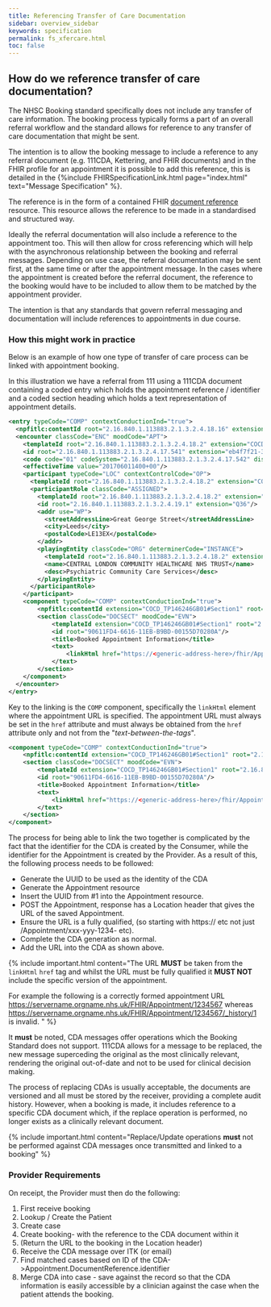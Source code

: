 ```yaml
---
title: Referencing Transfer of Care Documentation
sidebar: overview_sidebar
keywords: specification
permalink: fs_xfercare.html
toc: false
---
```


## How do we reference transfer of care documentation?

The NHSC Booking standard specifically does not include any transfer of care information. The booking process typically forms a part of an overall referral workflow and the standard allows for reference to any transfer of care documentation that might be sent.

The intention is to allow the booking message to include a reference to any referral document (e.g. 111CDA, Kettering, and FHIR documents) and in the FHIR profile for an appointment it is possible to add this reference, this is detailed in the {%include FHIRSpecificationLink.html page="index.html" text="Message Specification" %}.

The reference is in the form of a contained FHIR <a href="https://fhir.hl7.org.uk/STU3/StructureDefinition/CareConnect-DocumentReference-1" target="_blank">document reference</a> resource. This resource allows the reference to be made in a standardised and structured way.

Ideally the referral documentation will also include a reference to the appointment too. This will then allow for cross referencing which will help with the asynchronous relationship between the booking and referral messages. Depending on use case, the referral documentation may be sent first, at the same time or after the appointment message. In the cases where the appointment is created before the referral document, the reference to the booking would have to be included to allow them to be matched by the appointment provider.

The intention is that any standards that govern referral messaging and documentation will include references to appointments in due course.

### How this might work in practice

Below is an example of how one type of transfer of care process can be linked with appointment booking.

In this illustration we have a referral from 111 using a 111CDA document containing a coded entry which holds the appointment reference / identifier and a coded section heading which holds a text representation of appointment details.  

```XML
<entry typeCode="COMP" contextConductionInd="true">
  <npfitlc:contentId root="2.16.840.1.113883.2.1.3.2.4.18.16" extension="COCD_TP146093GB01#AppointmentReference"/>
  <encounter classCode="ENC" moodCode="APT">
    <templateId root="2.16.840.1.113883.2.1.3.2.4.18.2" extension="COCD_TP146093GB01#AppointmentReference"/>
    <id root="2.16.840.1.113883.2.1.3.2.4.17.541" extension="eb4f7f21-3962-4416-9a29-a46dd6ee5f17"/>
    <code code="01" codeSystem="2.16.840.1.113883.2.1.3.2.4.17.542" displayName="Patient booking"/>
    <effectiveTime value="201706011400+00"/>
    <participant typeCode="LOC" contextControlCode="OP">
      <templateId root="2.16.840.1.113883.2.1.3.2.4.18.2" extension="COCD_TP146093GB01#location"/>
      <participantRole classCode="ASSIGNED">
        <templateId root="2.16.840.1.113883.2.1.3.2.4.18.2" extension="COCD_TP146093GB01#assignedEntity"/>
        <id root="2.16.840.1.113883.2.1.3.2.4.19.1" extension="Q36"/>
        <addr use="WP">
          <streetAddressLine>Great George Street</streetAddressLine>
          <city>Leeds</city>
          <postalCode>LE13EX</postalCode>
        </addr>
        <playingEntity classCode="ORG" determinerCode="INSTANCE">
          <templateId root="2.16.840.1.113883.2.1.3.2.4.18.2" extension="COCD_TP146093GB01#assignedOrganization"/>
          <name>CENTRAL LONDON COMMUNITY HEALTHCARE NHS TRUST</name>
          <desc>Psychiatric Community Care Services</desc>
        </playingEntity>
      </participantRole>
    </participant>
    <component typeCode="COMP" contextConductionInd="true">
        <npfitlc:contentId extension="COCD_TP146246GB01#Section1" root="2.16.840.1.113883.2.1.3.2.4.18.16"/>
        <section classCode="DOCSECT" moodCode="EVN">
            <templateId extension="COCD_TP146246GB01#Section1" root="2.16.840.1.113883.2.1.3.2.4.18.2"/>
            <id root="90611FD4-6616-11EB-B9BD-00155D70280A"/>
            <title>Booked Appointment Information</title>
            <text>
                <linkHtml href="https://<generic-address-here>/fhir/Appointment/28BCD0FC-F01F-4DB2-B6F1-92A36A37B348/">https://NHSD.Test.INT.nhs.uk/fhir/Appointment/28BCD0FC-F01F-4DB2-B6F1-92A36A37B348</linkHtml>
            </text>
        </section>
    </component>
  </encounter>
</entry>
```

Key to the linking is the ```COMP``` component, specifically the ```linkHtml``` element where the appointment URL is specified. The appointment URL must always be set in the ```href``` attribute and must always be obtained from the ```href``` attribute only and not from the "*text-between-the-tags*".

```XML
<component typeCode="COMP" contextConductionInd="true">
    <npfitlc:contentId extension="COCD_TP146246GB01#Section1" root="2.16.840.1.113883.2.1.3.2.4.18.16"/>
    <section classCode="DOCSECT" moodCode="EVN">
        <templateId extension="COCD_TP146246GB01#Section1" root="2.16.840.1.113883.2.1.3.2.4.18.2"/>
        <id root="90611FD4-6616-11EB-B9BD-00155D70280A"/>
        <title>Booked Appointment Information</title>
        <text>
            <linkHtml href="https://<generic-address-here>/fhir/Appointment/28BCD0FC-F01F-4DB2-B6F1-92A36A37B348/">https://NHSD.Test.INT.nhs.uk/fhir/Appointment/28BCD0FC-F01F-4DB2-B6F1-92A36A37B348</linkHtml>
        </text>
    </section>
</component>
```

The process for being able to link the two together is complicated by the fact that the identifier for the CDA is created by the Consumer, while the identifier for the Appointment is created by the Provider. As a result of this, the following process needs to be followed:

 * Generate the UUID to be used as the identity of the CDA
 * Generate the Appointment resource
 * Insert the UUID from #1 into the Appointment resource.
 * POST the Appointment, response has a Location header that gives the URL of the saved Appointment.
 * Ensure the URL is a fully qualified, (so starting with https:// etc not just /Appointment/xxx-yyy-1234- etc).
 * Complete the CDA generation as normal.
 * Add the URL into the CDA as shown above.

{% include important.html content="The URL **MUST** be taken from the ```linkHtml``` ```href``` tag and whilst the URL must be fully qualified it **MUST NOT** include the specific version of the appointment.  

For example the following is a correctly formed appointment URL https://servername.orgname.nhs.uk/FHIR/Appointment/1234567 
whereas https://servername.orgname.nhs.uk/FHIR/Appointment/1234567/_history/1 is invalid.
" %}

It **must** be noted, CDA messages offer operations which the Booking Standard does not support. 111CDA allows for a message to be replaced, the new message superceding the original as the most clinically relevant, rendering the original out-of-date and not to be used for clinical decision making. 

The process of replacing CDAs is usually acceptable, the documents are versioned and all must be stored by the receiver, providing a complete audit history. However, when a booking is made, it includes reference to a specific CDA document which, if the replace operation is performed, no longer exists as a clinically relevant document.

{% include important.html content="Replace/Update operations **must** not be performed against CDA messages once transmitted and linked to a booking" %}

### Provider Requirements

On receipt, the Provider must then do the following:

1. First receive booking 
2. Lookup / Create the Patient
3. Create case
4. Create booking- with the reference to the CDA document within it 
5. (Return the URL to the booking in the Location header)
6. Receive the CDA message over ITK (or email)
7. Find matched cases based on ID of the CDA->Appointment.DocumentReference.identifier
8. Merge CDA into case - save against the record so that the CDA information is easily accessible by a clinician against the case when the patient attends the booking.

